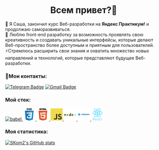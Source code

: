 
<h1 align="center">Всем привет?👋</h1>

🌱 Я Саша, закончил курс Веб-разработки на **Яндекс Практикум!** и продолжаю саморазвиваться.  
🔭 Люблю front-end разработку за возможность проявлять свою креативность и создавать уникальные интерфейсы, которые делают Веб-пространство более доступным и приятным для пользователей.  
⚡Стремлюсь расширить свои знания и охватить множество новых направлений и технологий, которые представляют будущее Веб-разработки. 

<h3 align="left">💬Мои контакты:</h3>

[![Telegram Badge](https://img.shields.io/badge/-KomolkinAleks-blue?style=flat&logo=Telegram&logoColor=white)](https://t.me/AleksandrSpark) 
[![Gmail Badge](https://img.shields.io/badge/-Gmail-red?style=flat&logo=Gmail&logoColor=white)](mailto:san4es.kom@gmail.com)

<h3 align="left">Мой стек:</h3>
<p align="left"> <a href="https://babeljs.io/" target="_blank" rel="noreferrer"> <img src="https://www.vectorlogo.zone/logos/babeljs/babeljs-icon.svg" alt="babel" width="40" height="40"/> </a> <a href="https://www.w3schools.com/css/" target="_blank" rel="noreferrer"> <img src="https://raw.githubusercontent.com/devicons/devicon/master/icons/css3/css3-original-wordmark.svg" alt="css3" width="40" height="40"/> </a> <a href="https://www.w3.org/html/" target="_blank" rel="noreferrer"> <img src="https://raw.githubusercontent.com/devicons/devicon/master/icons/html5/html5-original-wordmark.svg" alt="html5" width="40" height="40"/> </a> <a href="https://developer.mozilla.org/en-US/docs/Web/JavaScript" target="_blank" rel="noreferrer"> <img src="https://raw.githubusercontent.com/devicons/devicon/master/icons/javascript/javascript-original.svg" alt="javascript" width="40" height="40"/> </a> <a href="https://nodejs.org" target="_blank" rel="noreferrer"> <img src="https://raw.githubusercontent.com/devicons/devicon/master/icons/nodejs/nodejs-original-wordmark.svg" alt="nodejs" width="40" height="40"/> </a> <a href="https://webpack.js.org" target="_blank" rel="noreferrer"> <img src="https://raw.githubusercontent.com/devicons/devicon/d00d0969292a6569d45b06d3f350f463a0107b0d/icons/webpack/webpack-original-wordmark.svg" alt="webpack" width="40" height="40"/> </a> <a href="https://reactjs.org/" target="_blank" rel="noreferrer"> <img src="https://raw.githubusercontent.com/devicons/devicon/master/icons/react/react-original-wordmark.svg" alt="react" width="40" height="40"/></a></p>




<h3 align="left">Моя статистика:</h3>

<a href="http://www.github.com/SKom2"><img src="https://github-readme-stats.vercel.app/api?username=SKom2&show_icons=true&hide=&count_private=true&title_color=0891b2&text_color=ffffff&icon_color=0891b2&bg_color=1c1917&hide_border=true&show_icons=true" alt="SKom2's GitHub stats" /></a>


